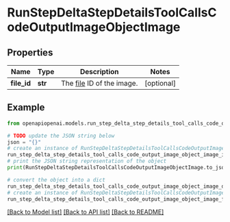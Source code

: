 # RunStepDeltaStepDetailsToolCallsCodeOutputImageObjectImage


## Properties

Name | Type | Description | Notes
------------ | ------------- | ------------- | -------------
**file_id** | **str** | The [file](/docs/api-reference/files) ID of the image. | [optional] 

## Example

```python
from openapiopenai.models.run_step_delta_step_details_tool_calls_code_output_image_object_image import RunStepDeltaStepDetailsToolCallsCodeOutputImageObjectImage

# TODO update the JSON string below
json = "{}"
# create an instance of RunStepDeltaStepDetailsToolCallsCodeOutputImageObjectImage from a JSON string
run_step_delta_step_details_tool_calls_code_output_image_object_image_instance = RunStepDeltaStepDetailsToolCallsCodeOutputImageObjectImage.from_json(json)
# print the JSON string representation of the object
print(RunStepDeltaStepDetailsToolCallsCodeOutputImageObjectImage.to_json())

# convert the object into a dict
run_step_delta_step_details_tool_calls_code_output_image_object_image_dict = run_step_delta_step_details_tool_calls_code_output_image_object_image_instance.to_dict()
# create an instance of RunStepDeltaStepDetailsToolCallsCodeOutputImageObjectImage from a dict
run_step_delta_step_details_tool_calls_code_output_image_object_image_form_dict = run_step_delta_step_details_tool_calls_code_output_image_object_image.from_dict(run_step_delta_step_details_tool_calls_code_output_image_object_image_dict)
```
[[Back to Model list]](../README.md#documentation-for-models) [[Back to API list]](../README.md#documentation-for-api-endpoints) [[Back to README]](../README.md)


